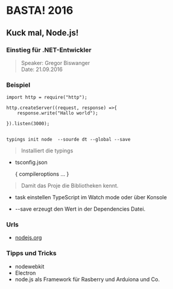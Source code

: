 # BASTA! 2016 #

## Kuck mal, Node.js! ##
### Einstieg für .NET-Entwickler ###


> Speaker: Gregor Biswanger  
> Date: 21.09.2016

### Beispiel  ###

    import http = require("http");

    http.createServer((request, response) =>{
        response.write("Hallo world");

    }).listen(3000);


    typings init node  --sourde dt --global --save

> Installiert die typings

- tsconfig.json

    {
        compileroptions ...
    }

> Damit das Proje die Bibliotheken kennt.

- task einstellen TypeScript im Watch mode oder über Konsole

- --save erzeugt den Wert in der Dependencies Datei.

### Urls ###

- [nodejs.org](nodejs.org)

### Tipps und Tricks ###

- nodewebkit
- Electron
- node.js als Framework für Rasberry und Arduiona und Co.